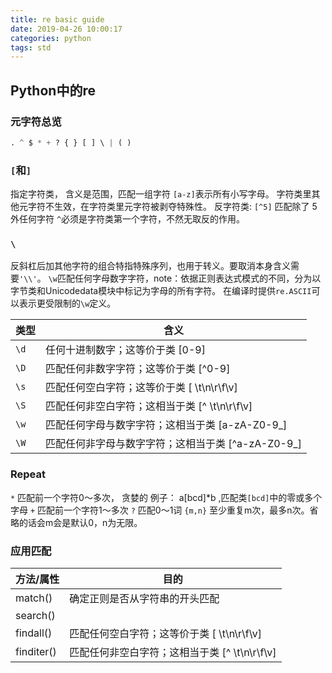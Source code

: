 ```yaml
---
title: re basic guide
date: 2019-04-26 10:00:17
categories: python
tags: std
---
```

## Python中的re
### 元字符总览
```python
. ^ $ * + ? { } [ ] \ | ( )
```
### `[`和`]`
指定字符类， 含义是范围，匹配一组字符 `[a-z]`表示所有小写字母。
字符类里其他元字符不生效，在字符类里元字符被剥夺特殊性。
反字符类:
`[^5]` 匹配除了 5外任何字符 `^`必须是字符类第一个字符，不然无取反的作用。

### `\`
反斜杠后加其他字符的组合特指特殊序列，也用于转义。要取消本身含义需要`'\\'`。
`\w`匹配任何字母数字字符，note：依据正则表达式模式的不同，分为以字节类和Unicodedata模块中标记为字母的所有字符。
在编译时提供`re.ASCII`可以表示更受限制的`\w`定义。

类型 | 含义 |
---- | --- |
`\d` | 任何十进制数字；这等价于类 [0-9] |
`\D` | 匹配任何非数字字符；这等价于类 [^0-9]|
`\s` |匹配任何空白字符；这等价于类 [ \t\n\r\f\v]|
`\S` |匹配任何非空白字符；这相当于类 [^ \t\n\r\f\v]|
`\w` |匹配任何字母与数字字符；这相当于类 [a-zA-Z0-9_]|
`\W` |匹配任何非字母与数字字符；这相当于类 [^a-zA-Z0-9_]|


### Repeat
`*` 匹配前一个字符0～多次， 贪婪的
例子： a[bcd]*b ,匹配类`[bcd]`中的零或多个字母
`+` 匹配前一个字符1～多次
`?` 匹配0～1词
`{m,n}`  至少重复m次，最多n次。省略的话会m会是默认0，n为无限。

### 应用匹配
方法/属性 | 目的 |
---- | --- |
match()| 确定正则是否从字符串的开头匹配 |
search() | |
findall()|匹配任何空白字符；这等价于类 [ \t\n\r\f\v]|
finditer() |匹配任何非空白字符；这相当于类 [^ \t\n\r\f\v]|

